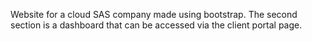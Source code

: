 Website for a cloud SAS company made using bootstrap.
The second section is a dashboard that can be accessed via the client portal page.
